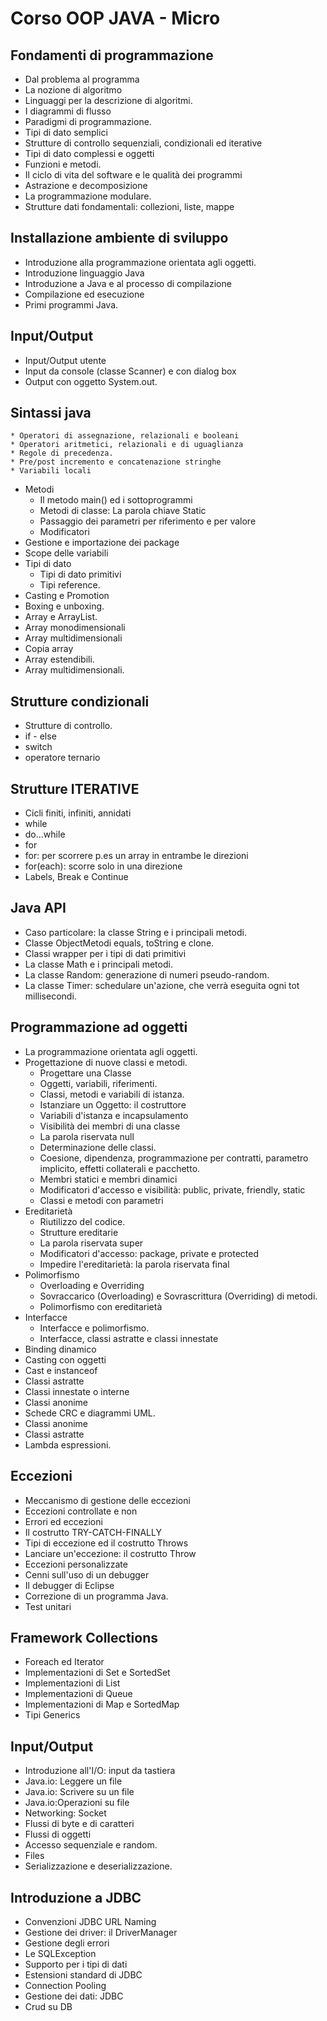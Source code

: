 # Corso OOP JAVA - Micro

## Fondamenti di programmazione

* Dal problema al programma
* La nozione di algoritmo
* Linguaggi per la descrizione di algoritmi.
* I diagrammi di flusso
* Paradigmi di programmazione.
* Tipi di dato semplici
* Strutture di controllo sequenziali, condizionali ed iterative 
* Tipi di dato complessi e oggetti
* Funzioni e metodi.
* Il ciclo di vita del software e le qualità dei programmi
* Astrazione e decomposizione
* La programmazione modulare.
* Strutture dati fondamentali: collezioni, liste, mappe 

## Installazione ambiente di sviluppo 

* Introduzione alla programmazione orientata agli oggetti.
* Introduzione linguaggio Java
* Introduzione a Java e al processo di compilazione
* Compilazione ed esecuzione
* Primi programmi Java.
  
## Input/Output  

* Input/Output utente
* Input da console (classe Scanner) e con dialog box
* Output con oggetto System.out.

## Sintassi java

    * Operatori di assegnazione, relazionali e booleani
    * Operatori aritmetici, relazionali e di uguaglianza
    * Regole di precedenza.
    * Pre/post incremento e concatenazione stringhe
    * Variabili locali
* Metodi
    * Il metodo main() ed i sottoprogrammi
    * Metodi di classe: La parola chiave Static
    * Passaggio dei parametri per riferimento e per valore
    * Modificatori
* Gestione e importazione dei package
* Scope delle variabili
* Tipi di dato
    * Tipi di dato primitivi
    * Tipi reference.
* Casting e Promotion
* Boxing e unboxing.
* Array e ArrayList.
* Array monodimensionali
* Array multidimensionali
* Copia array
* Array estendibili.
* Array multidimensionali.

## Strutture condizionali

* Strutture di controllo.
* if - else
* switch
* operatore ternario

## Strutture ITERATIVE

* Cicli finiti, infiniti, annidati
* while
* do...while
* for
* for: per scorrere p.es un array in entrambe le direzioni
* for(each): scorre solo in una direzione
* Labels, Break e Continue

## Java API

* Caso particolare: la classe String e i principali metodi.
* Classe ObjectMetodi equals, toString e clone.
* Classi wrapper per i tipi di dati primitivi
* La classe Math e i principali metodi.
* La classe Random: generazione di numeri pseudo-random.
* La classe Timer: schedulare un'azione, che verrà eseguita ogni tot millisecondi.


## Programmazione ad oggetti

* La programmazione orientata agli oggetti.
* Progettazione di nuove classi e metodi.
    * Progettare una Classe
    * Oggetti, variabili, riferimenti.
    * Classi, metodi e variabili di istanza.
    * Istanziare un Oggetto: il costruttore
    * Variabili d'istanza e incapsulamento
    * Visibilità dei membri di una classe
    * La parola riservata null
    * Determinazione delle classi.
    * Coesione, dipendenza, programmazione per contratti, parametro implicito, effetti collaterali e pacchetto.
    * Membri statici e membri dinamici
    * Modificatori d'accesso e visibilità: public, private, friendly, static
    * Classi e metodi con parametri
* Ereditarietà
    * Riutilizzo del codice.
    * Strutture ereditarie
    * La parola riservata super
    * Modificatori d'accesso: package, private e protected
    * Impedire l'ereditarietà: la parola riservata final
* Polimorfismo
    * Overloading e Overriding
    * Sovraccarico (Overloading) e Sovrascrittura (Overriding) di metodi.
    * Polimorfismo con ereditarietà
* Interfacce
    * Interfacce e polimorfismo.
    * Interfacce, classi astratte e classi innestate
* Binding dinamico
* Casting con oggetti
* Cast e instanceof
* Classi astratte
* Classi innestate o interne
* Classi anonime
* Schede CRC e diagrammi UML.
* Classi anonime
* Classi astratte
* Lambda espressioni.


## Eccezioni

* Meccanismo di gestione delle eccezioni
* Eccezioni controllate e non
* Errori ed eccezioni
* Il costrutto TRY-CATCH-FINALLY
* Tipi di eccezione ed il costrutto Throws
* Lanciare un'eccezione: il costrutto Throw
* Eccezioni personalizzate
* Cenni sull'uso di un debugger
* Il debugger di Eclipse
* Correzione di un programma Java.
* Test unitari

## Framework Collections

* Foreach ed Iterator
* Implementazioni di Set e SortedSet
* Implementazioni di List
* Implementazioni di Queue
* Implementazioni di Map e SortedMap
* Tipi Generics

## Input/Output

* Introduzione all'I/O: input da tastiera
* Java.io: Leggere un file
* Java.io: Scrivere su un file
* Java.io:Operazioni su file
* Networking: Socket
* Flussi di byte e di caratteri
* Flussi di oggetti
* Accesso sequenziale e random.
* Files
* Serializzazione e deserializzazione.

## Introduzione a JDBC

* Convenzioni JDBC URL Naming
* Gestione dei driver: il DriverManager
* Gestione degli errori
* Le SQLException
* Supporto per i tipi di dati
* Estensioni standard di JDBC
* Connection Pooling
* Gestione dei dati: JDBC
* Crud su DB